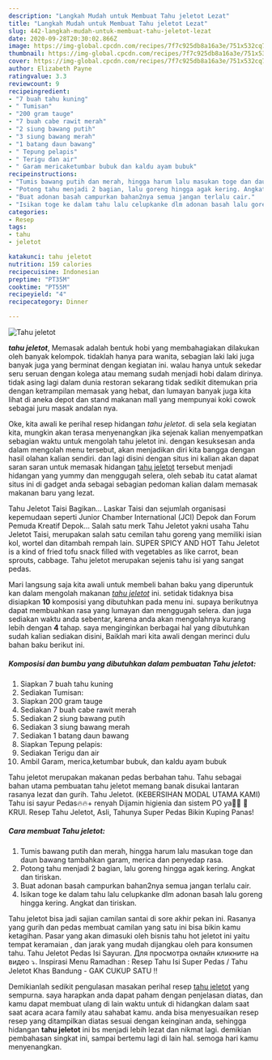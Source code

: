 ```yaml
---
description: "Langkah Mudah untuk Membuat Tahu jeletot Lezat"
title: "Langkah Mudah untuk Membuat Tahu jeletot Lezat"
slug: 442-langkah-mudah-untuk-membuat-tahu-jeletot-lezat
date: 2020-09-28T20:30:02.866Z
image: https://img-global.cpcdn.com/recipes/7f7c925db8a16a3e/751x532cq70/tahu-jeletot-foto-resep-utama.jpg
thumbnail: https://img-global.cpcdn.com/recipes/7f7c925db8a16a3e/751x532cq70/tahu-jeletot-foto-resep-utama.jpg
cover: https://img-global.cpcdn.com/recipes/7f7c925db8a16a3e/751x532cq70/tahu-jeletot-foto-resep-utama.jpg
author: Elizabeth Payne
ratingvalue: 3.3
reviewcount: 9
recipeingredient:
- "7 buah tahu kuning"
- " Tumisan"
- "200 gram tauge"
- "7 buah cabe rawit merah"
- "2 siung bawang putih"
- "3 siung bawang merah"
- "1 batang daun bawang"
- " Tepung pelapis"
- " Terigu dan air"
- " Garam mericaketumbar bubuk dan kaldu ayam bubuk"
recipeinstructions:
- "Tumis bawang putih dan merah, hingga harum lalu masukan toge dan daun bawang tambahkan garam, merica dan penyedap rasa."
- "Potong tahu menjadi 2 bagian, lalu goreng hingga agak kering. Angkat dan tiriskan."
- "Buat adonan basah campurkan bahan2nya semua jangan terlalu cair."
- "Isikan toge ke dalam tahu lalu celupkanke dlm adonan basah lalu goreng hingga kering. Angkat dan tiriskan."
categories:
- Resep
tags:
- tahu
- jeletot

katakunci: tahu jeletot 
nutrition: 159 calories
recipecuisine: Indonesian
preptime: "PT35M"
cooktime: "PT55M"
recipeyield: "4"
recipecategory: Dinner

---
```



![Tahu jeletot](https://img-global.cpcdn.com/recipes/7f7c925db8a16a3e/751x532cq70/tahu-jeletot-foto-resep-utama.jpg)

<b><i>tahu jeletot</i></b>, Memasak adalah bentuk hobi yang membahagiakan dilakukan oleh banyak kelompok. tidaklah hanya para wanita, sebagian laki laki juga banyak juga yang berminat dengan kegiatan ini. walau hanya untuk sekedar seru seruan dengan kolega atau memang sudah menjadi hobi dalam dirinya. tidak asing lagi dalam dunia restoran sekarang tidak sedikit ditemukan pria dengan ketrampilan memasak yang hebat, dan lumayan banyak juga kita lihat di aneka depot dan stand makanan mall yang mempunyai koki cowok sebagai juru masak andalan nya.

Oke, kita awali ke perihal resep hidangan <i>tahu jeletot</i>. di sela sela kegiatan kita, mungkin akan terasa menyenangkan jika sejenak kalian menyempatkan sebagian waktu untuk mengolah tahu jeletot ini. dengan kesuksesan anda dalam mengolah menu tersebut, akan menjadikan diri kita bangga dengan hasil olahan kalian sendiri. dan lagi disini dengan situs ini kalian akan dapat saran saran untuk memasak hidangan <u>tahu jeletot</u> tersebut menjadi hidangan yang yummy dan menggugah selera, oleh sebab itu catat alamat situs ini di gadget anda sebagai sebagian pedoman kalian dalam memasak makanan baru yang lezat.

Tahu Jeletot Taisi Bagikan… Laskar Taisi dan sejumlah organisasi kepemudaan seperti Junior Chamber International (JCI) Depok dan Forum Pemuda Kreatif Depok… Salah satu merk Tahu Jeletot yakni usaha Tahu Jeletot Taisi, merupakan salah satu cemilan tahu goreng yang memiliki isian kol, wortel dan ditambah rempah lain. SUPER SPICY AND HOT Tahu Jeletot is a kind of fried tofu snack filled with vegetables as like carrot, bean sprouts, cabbage. Tahu jeletot merupakan sejenis tahu isi yang sangat pedas.


Mari langsung saja kita awali untuk membeli bahan baku yang diperuntuk kan dalam mengolah makanan <u><i>tahu jeletot</i></u> ini. setidak tidaknya bisa disiapkan <b>10</b> komposisi yang dibutuhkan pada menu ini. supaya berikutnya dapat membuahkan rasa yang lumayan dan menggugah selera. dan juga sediakan waktu anda sebentar, karena anda akan mengolahnya kurang lebih dengan <b>4</b> tahap. saya menginginkan berbagai hal yang dibutuhkan sudah kalian sediakan disini, Baiklah mari kita awali dengan merinci dulu bahan baku berikut ini.

<!--inarticleads1-->

##### Komposisi dan bumbu yang dibutuhkan dalam pembuatan Tahu jeletot:

1. Siapkan 7 buah tahu kuning
1. Sediakan  Tumisan:
1. Siapkan 200 gram tauge
1. Sediakan 7 buah cabe rawit merah
1. Sediakan 2 siung bawang putih
1. Sediakan 3 siung bawang merah
1. Sediakan 1 batang daun bawang
1. Siapkan  Tepung pelapis:
1. Sediakan  Terigu dan air
1. Ambil  Garam, merica,ketumbar bubuk, dan kaldu ayam bubuk


Tahu jeletot merupakan makanan pedas berbahan tahu. Tahu sebagai bahan utama pembuatan tahu jeletot memang banak disukai lantaran rasanya lezat dan gurih. Tahu Jeletot. (KEBERSIHAN MODAL UTAMA KAMI) Tahu isi sayur Pedas🔥🔥+ renyah Dijamin higienia dan sistem PO ya🙏🏻 📍KRUI. Resep Tahu Jeletot, Asli, Tahunya Super Pedas Bikin Kuping Panas! 

<!--inarticleads2-->

##### Cara membuat Tahu jeletot:

1. Tumis bawang putih dan merah, hingga harum lalu masukan toge dan daun bawang tambahkan garam, merica dan penyedap rasa.
1. Potong tahu menjadi 2 bagian, lalu goreng hingga agak kering. Angkat dan tiriskan.
1. Buat adonan basah campurkan bahan2nya semua jangan terlalu cair.
1. Isikan toge ke dalam tahu lalu celupkanke dlm adonan basah lalu goreng hingga kering. Angkat dan tiriskan.


Tahu jeletot bisa jadi sajian camilan santai di sore akhir pekan ini. Rasanya yang gurih dan pedas membuat camilan yang satu ini bisa bikin kamu ketagihan. Pasar yang akan dimasuki oleh bisnis tahu hot jeletot ini yaitu tempat keramaian , dan jarak yang mudah dijangkau oleh para konsumen tahu. Tahu Jeletot Pedas Isi Sayuran. Для просмотра онлайн кликните на видео ⤵. Inspirasi Menu Ramadhan : Resep Tahu Isi Super Pedas / Tahu Jeletot Khas Bandung - GAK CUKUP SATU !! 

Demikianlah sedikit pengulasan masakan perihal resep <u>tahu jeletot</u> yang sempurna. saya harapkan anda dapat paham dengan penjelasan diatas, dan kamu dapat membuat ulang di lain waktu untuk di hidangkan dalam saat saat acara acara family atau sahabat kamu. anda bisa menyesuaikan resep resep yang ditampilkan diatas sesuai dengan keinginan anda, sehingga hidangan <b>tahu jeletot</b> ini bs menjadi lebih lezat dan nikmat lagi. demikian pembahasan singkat ini, sampai bertemu lagi di lain hal. semoga hari kamu menyenangkan.
